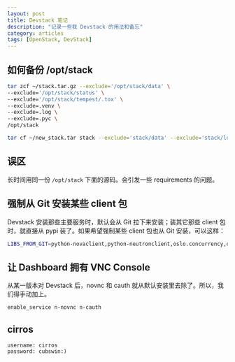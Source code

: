 ```yaml
---
layout: post
title: Devstack 笔记
description: "记录一些我 Devstack 的用法和备忘"
category: articles
tags: [OpenStack, DevStack]
---
```


## 如何备份 /opt/stack

```bash
tar zcf ~/stack.tar.gz --exclude='/opt/stack/data' \
--exclude='/opt/stack/status' \
--exclude='/opt/stack/tempest/.tox' \
--exclude=.venv \
--exclude=.log \
--exclude=.pyc \
/opt/stack

tar cf ~/new_stack.tar stack --exclude='stack/data' --exclude='stack/logs' --exclude='stack/status' --exclude='stack/.wheelhouse' --exclude=.pyc --exclude=.venv
```

## 误区

长时间用同一份 `/opt/stack` 下面的源码。会引发一些 requirements 的问题。

## 强制从 Git 安装某些 client 包

Devstack 安装那些主要服务时，默认会从 Git 拉下来安装；装其它那些 client 包时，就直接从 pypi 装了。如果希望强制某些 client 包也从 Git 安装，可以这样：

```bash
LIBS_FROM_GIT=python-novaclient,python-neutronclient,oslo.concurrency,oslo.messaging,oslo.serialization,oslo.utils
```

## 让 Dashboard 拥有 VNC Console

从某一版本对 Devstack 后，novnc 和 cauth 就从默认安装里去除了。所以，我们得手动加上。

```bash
enable_service n-novnc n-cauth
```

## cirros

```
username: cirros
password: cubswin:)
```
